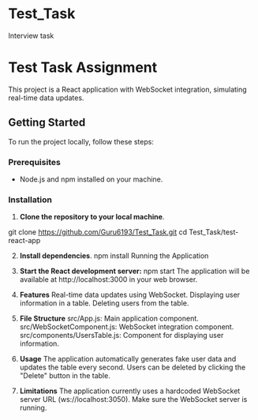 # Test_Task
Interview task
# Test Task Assignment

This project is a React application with WebSocket integration, simulating real-time data updates.

## Getting Started

To run the project locally, follow these steps:

### Prerequisites

- Node.js and npm installed on your machine.

### Installation

1. **Clone the repository to your local machine**.

git clone https://github.com/Guru6193/Test_Task.git
cd Test_Task/test-react-app

2. **Install dependencies**.
npm install
Running the Application

3. **Start the React development server:**
npm start
The application will be available at http://localhost:3000 in your web browser.

4. **Features**
Real-time data updates using WebSocket.
Displaying user information in a table.
Deleting users from the table.

5. **File Structure**
src/App.js: Main application component.
src/WebSocketComponent.js: WebSocket integration component.
src/components/UsersTable.js: Component for displaying user information.

6. **Usage**
The application automatically generates fake user data and updates the table every second.
Users can be deleted by clicking the "Delete" button in the table.

7. **Limitations**
The application currently uses a hardcoded WebSocket server URL (ws://localhost:3050). Make sure the WebSocket server is running.
